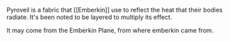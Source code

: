 Pyroveil is a fabric that [[Emberkin]] use to reflect the heat that their bodies radiate. It's been noted to be layered to multiply its effect.

It may come from the Emberkin Plane, from where emberkin came from.